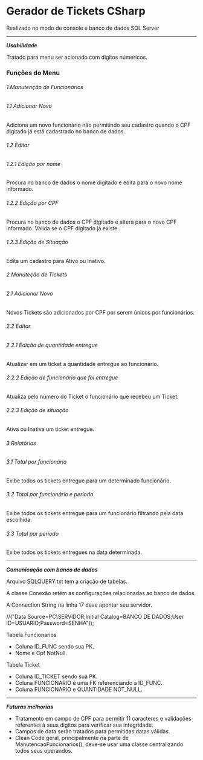 # Gerador de Tickets CSharp
Realizado no modo de console e banco de dados SQL Server

------------
***Usabilidade***

Tratado para menu ser acionado com digitos númericos.

### Funções do Menu<br/>

###### 1.Manutenção de Funcionários<br/>
  ###### 1.1 Adicionar Novo <br/>
Adiciona um novo funcionário não permitindo seu cadastro quando o CPF digitado já está cadastrado no banco de dados.

  ###### 1.2 Editar<br />
   ###### 1.2.1 Edição por nome<br/>
Procura no banco de dados o nome digitado e edita para o novo nome informado.<br/>
  ###### 1.2.2 Edição por CPF<br/>
Procura no banco de dados o CPF digitado e altera para o novo CPF informado. Valida se o CPF digitado já existe.<br/>
   ###### 1.2.3 Edição de Situação<br/>
Edita um cadastro para Ativo ou Inativo. 

###### 2.Manuteção de Tickets<br/>
###### 2.1 Adicionar Novo<br/>
Novos Tickets são adicionados por CPF por serem únicos por funcionários.<br/>
###### 2.2 Editar<br/>
###### 2.2.1 Edição de quantidade entregue<br/>
Atualizar em um ticket a quantidade entregue ao funcionário.<br/>
###### 2.2.2 Edição de funcionário que foi entregue <br/>
Atualiza pelo número do Ticket o funcionário que recebeu um Ticket.
###### 2.2.3 Edição de situação
Ativa ou Inativa um ticket entregue.<br/>

###### 3.Relatórios<br/>
###### 3.1 Total por funcionário<br/>
Exibe todos os tickets entregue para um determinado funcionário.<br/>
###### 3.2 Total por funcionário e período<br/>
Exibe todos os tickets entregue para um funcionário filtrando pela data escolhida.<br/>
###### 3.3 Total por período<br/>
Exibe todos os tickets entregues na data determinada.<br/>








------------
***Comunicação com banco de dados***

Arquivo SQLQUERY.txt tem a criação de tabelas.

A classe Conexão retém as configurações relacionadas ao banco de dados.

A Connection String na linha 17 deve apontar seu servidor.

//("Data Source=PC\\SERVIDOR;Initial Catalog=BANCO DE DADOS;User ID=USUARIO;Password=SENHA"));


Tabela Funcionarios

- Coluna ID_FUNC sendo sua PK.
- Nome e Cpf NotNull.

Tabela Ticket

- Coluna ID_TICKET sendo sua PK.
- Coluna FUNCIONARIO é uma FK referenciando a ID_FUNC.
- Coluna FUNCIONARIO e QUANTIDADE NOT_NULL.



------------
***Futuras melhorias***

- Tratamento em campo de CPF para permitir 11 caracteres e validações referentes à seus digitos para verificar sua integridade.
- Campos de data serão tratados para permitidas datas válidas.
- Clean Code geral, principalmente na parte de ManutencaoFuncionarios(), deve-se usar uma classe centralizando todos seus operandos.




